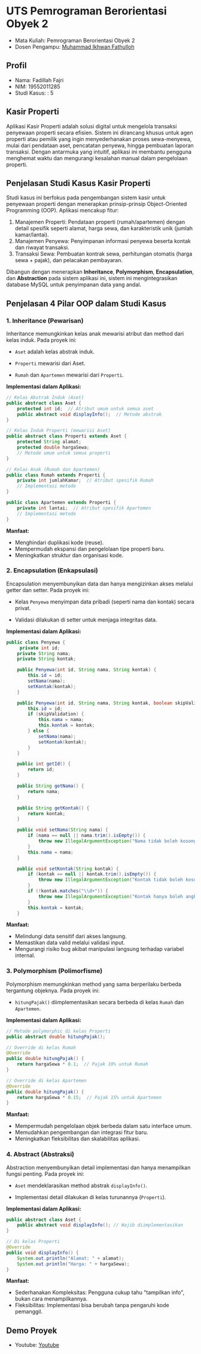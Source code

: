 # UTS Pemrograman Berorientasi Obyek 2
<ul>
  <li>Mata Kuliah: Pemrograman Berorientasi Obyek 2</li>
  <li>Dosen Pengampu: <a href="https://github.com/Muhammad-Ikhwan-Fathulloh">Muhammad Ikhwan Fathulloh</a></li>
</ul>

## Profil
<ul>
  <li>Nama: Fadillah Fajri</li>
  <li>NIM: 19552011285</li>
  <li>Studi Kasus: : 5</li>
</ul>

##  Kasir Properti
<p>Aplikasi Kasir Properti adalah solusi digital untuk mengelola transaksi penyewaan properti secara efisien. Sistem ini dirancang khusus untuk agen properti atau pemilik yang ingin menyederhanakan proses sewa-menyewa, mulai dari pendataan aset, pencatatan penyewa, hingga pembuatan laporan transaksi. Dengan antarmuka yang intuitif, aplikasi ini membantu pengguna menghemat waktu dan mengurangi kesalahan manual dalam pengelolaan properti.</p>

## Penjelasan Studi Kasus Kasir Properti
<p>Studi kasus ini berfokus pada pengembangan sistem kasir untuk penyewaan properti dengan menerapkan prinsip-prinsip Object-Oriented Programming (OOP). Aplikasi mencakup fitur:

  1. Manajemen Properti: Pendataan properti (rumah/apartemen) dengan detail spesifik seperti alamat, harga sewa, dan karakteristik unik (jumlah kamar/lantai).
  2. Manajemen Penyewa: Penyimpanan informasi penyewa beserta kontak dan riwayat transaksi.
  3. Transaksi Sewa: Pembuatan kontrak sewa, perhitungan otomatis (harga sewa + pajak), dan pelacakan pembayaran.

Dibangun dengan menerapkan  **Inheritance**, **Polymorphism**, **Encapsulation**, dan **Abstraction** pada sistem aplikasi ini, sistem ini mengintegrasikan database MySQL untuk penyimpanan data yang andal.</p>

## Penjelasan 4 Pilar OOP dalam Studi Kasus

### 1. Inheritance (Pewarisan)
<p>Inheritance memungkinkan kelas anak mewarisi atribut dan method dari kelas induk. Pada proyek ini:
<ul>
  <li>
    
`Aset` adalah kelas abstrak induk.
</li>
<li>
  
`Properti` mewarisi dari Aset.
</li>
<li>
  
`Rumah` dan `Apartemen` mewarisi dari `Properti`.
</li>
</ul>
  
**Implementasi dalam Aplikasi:**

```java
// Kelas Abstrak Induk (Aset)
public abstract class Aset {
    protected int id;  // Atribut umum untuk semua aset
    public abstract void displayInfo();  // Metode abstrak
}

// Kelas Induk Properti (mewarisi Aset)
public abstract class Properti extends Aset {
    protected String alamat;
    protected double hargaSewa;
    // Metode umum untuk semua properti
}

// Kelas Anak (Rumah dan Apartemen)
public class Rumah extends Properti {
    private int jumlahKamar;  // Atribut spesifik Rumah
    // Implementasi metode
}

public class Apartemen extends Properti {
    private int lantai;  // Atribut spesifik Apartemen
    // Implementasi metode
}
```
**Manfaat:**
<ul>
   <li>Menghindari duplikasi kode (reuse).</li>
  <li>Mempermudah ekspansi dan pengelolaan tipe properti baru.</li>
  <li>Meningkatkan struktur dan organisasi kode.</li>
</ul>
</p>

### 2. Encapsulation (Enkapsulasi)
<p>Encapsulation menyembunyikan data dan hanya mengizinkan akses melalui getter dan setter. Pada proyek ini:

<ul>
  <li>
    
Kelas `Penyewa` menyimpan data pribadi (seperti nama dan kontak) secara privat.
</li>
<li>
  
Validasi dilakukan di setter untuk menjaga integritas data.
</li>
</ul>

**Implementasi dalam Aplikasi:**

```java
public class Penyewa {
     private int id;
    private String nama;
    private String kontak;

    public Penyewa(int id, String nama, String kontak) {
        this.id = id;
        setNama(nama);
        setKontak(kontak);
    }

    public Penyewa(int id, String nama, String kontak, boolean skipValidation) {
        this.id = id;
        if (skipValidation) {
            this.nama = nama;
            this.kontak = kontak;
        } else {
            setNama(nama);
            setKontak(kontak);
        }
    }

    public int getId() {
        return id;
    }

    public String getNama() {
        return nama;
    }

    public String getKontak() {
        return kontak;
    }

    public void setNama(String nama) {
        if (nama == null || nama.trim().isEmpty()) {
            throw new IllegalArgumentException("Nama tidak boleh kosong.");
        }
        this.nama = nama;
    }

    public void setKontak(String kontak) {
        if (kontak == null || kontak.trim().isEmpty()) {
            throw new IllegalArgumentException("Kontak tidak boleh kosong.");
        }
        if (!kontak.matches("\\d+")) {
            throw new IllegalArgumentException("Kontak hanya boleh angka.");
        }
        this.kontak = kontak;
    }

```
**Manfaat:**
<ul>
   <li>Melindungi data sensitif dari akses langsung.</li>
  <li>Memastikan data valid melalui validasi input.</li>
  <li>Mengurangi risiko bug akibat manipulasi langsung terhadap variabel internal.

</li>
</ul>

</p>

### 3. Polymorphism (Polimorfisme)
<p>Polymorphism memungkinkan method yang sama berperilaku berbeda tergantung objeknya. Pada proyek ini:
<ul>
  <li>
    
`hitungPajak()` diimplementasikan secara berbeda di kelas `Rumah` dan `Apartemen`.
</li>
</ul>

  
**Implementasi dalam Aplikasi:**
```java
// Metode polymorphic di kelas Properti
public abstract double hitungPajak();

// Override di kelas Rumah
@Override
public double hitungPajak() {
    return hargaSewa * 0.1;  // Pajak 10% untuk Rumah
}

// Override di kelas Apartemen
@Override
public double hitungPajak() {
    return hargaSewa * 0.15;  // Pajak 15% untuk Apartemen
}
```
**Manfaat:**
<ul>
   <li>Mempermudah pengelolaan objek berbeda dalam satu interface umum.</li>
  <li>Memudahkan pengembangan dan integrasi fitur baru.</li>
  <li>Meningkatkan fleksibilitas dan skalabilitas aplikasi.</li>
</ul>
</p>

### 4. Abstract (Abstraksi)
<p>Abstraction menyembunyikan detail implementasi dan hanya menampilkan fungsi penting. Pada proyek ini:
<ul>
  <li>
    
`Aset` mendeklarasikan method abstrak `displayInfo()`.
</li>
<li>
  
Implementasi detail dilakukan di kelas turunannya (`Properti`).
</li>
</ul>

**Implementasi dalam Aplikasi:**
```java
public abstract class Aset {
    public abstract void displayInfo(); // Wajib diimplementasikan
}

// Di kelas Properti
@Override
public void displayInfo() {
    System.out.println("Alamat: " + alamat);
    System.out.println("Harga: " + hargaSewa);
}
```
**Manfaat:**
<ul>
   <li>Sederhanakan Kompleksitas: Pengguna cukup tahu "tampilkan info", bukan cara menampilkannya.</li>
  <li>Fleksibilitas: Implementasi bisa berubah tanpa pengaruhi kode pemanggil.</li>
</ul>
</p>

## Demo Proyek
<ul>
  <li>Youtube: <a href="https://youtu.be/QtBo8iv8xhI">Youtube</a></li>
</ul>
